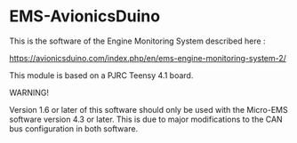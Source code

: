 # EMS-AvionicsDuino
This is the software of the Engine Monitoring System described here :

https://avionicsduino.com/index.php/en/ems-engine-monitoring-system-2/

This module is based on a PJRC Teensy 4.1 board.

WARNING!

Version 1.6 or later of this software should only be used with the Micro-EMS software version 4.3 or later. This is due to major modifications to the CAN bus configuration in both software.
